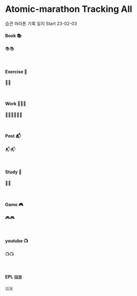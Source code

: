 # Atomic-marathon Tracking All 
습관 마라톤 기록 일지 Start 23-02-03

#### Book 📚
📚📚

<br>

#### Exercise 🏃‍
🏃‍♂️

<br>

#### Work 👨🏻‍💻
👨🏻‍💻👨🏻‍💻

<br>

#### Post 📬
📬📬

<br>

#### Study 📝
📝📝

<br>

#### Game 🎮
🎮🎮

<br>

#### youtube 📺
📺📺

<br>

#### EPL 🇬🇧
🇬🇧
<br>
